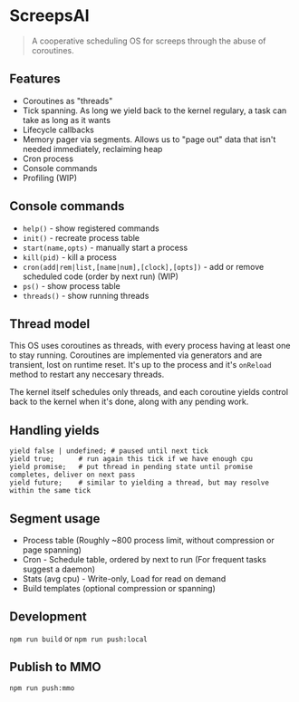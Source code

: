 ScreepsAI
===

> A cooperative scheduling OS for screeps through the abuse of coroutines.

## Features
 * Coroutines as "threads"
 * Tick spanning. As long we yield back to the kernel regulary, a task can take as long as it wants
 * Lifecycle callbacks
 * Memory pager via segments. Allows us to "page out" data that isn't needed immediately, reclaiming heap
 * Cron process
 * Console commands
 * Profiling (WIP)

## Console commands
 * `help()` - show registered commands
 * `init()` - recreate process table
 * `start(name,opts)` - manually start a process
 * `kill(pid)` - kill a process
 * `cron(add|rem|list,[name|num],[clock],[opts])` - add or remove scheduled code (order by next run)  (WIP)
 * `ps()` - show process table
 * `threads()` - show running threads

## Thread model

This OS uses coroutines as threads, with every process having at least one to stay running. Coroutines are implemented
via generators and are transient, lost on runtime reset. It's up to the process and it's `onReload` method to restart
any neccesary threads. 

The kernel itself schedules only threads, and each coroutine yields control back to the kernel when it's done, along with any
pending work.

## Handling yields
```
yield false | undefined; # paused until next tick
yield true;		 # run again this tick if we have enough cpu
yield promise;	 # put thread in pending state until promise completes, deliver on next pass
yield future;	 # similar to yielding a thread, but may resolve within the same tick
```

## Segment usage
 * Process table (Roughly ~800 process limit, without compression or page spanning)
 * Cron - Schedule table, ordered by next to run (For frequent tasks suggest a daemon)
 * Stats (avg cpu) - Write-only, Load for read on demand
 * Build templates (optional compression or spanning)

## Development

`npm run build` or `npm run push:local`

## Publish to MMO

`npm run push:mmo`